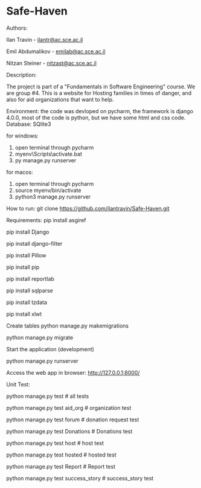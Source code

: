 # Safe-Haven
 
Authors: 

Ilan Travin - ilantr@ac.sce.ac.il

Emil Abdumalikov - emilab@ac.sce.ac.il

Nitzan Steiner - nitzast@ac.sce.ac.il

Description:

The project is part of a "Fundamentals in Software Engineering" course. We are group #4. This is a website for Hosting families in times of danger, and also for aid organizations that want to help.


Environment:
the code was devloped on pycharm, the framework is django 4.0.0, most of the code is python, but we have some html and css code. Database: SQlite3

for windows:
1. open terminal through pycharm
2. myenv\Scripts\activate.bat
3. py manage.py runserver

for macos:
1. open terminal through pycharm
2. source myenv/bin/activate
3. python3 manage.py runserver

How to run:
git clone https://github.com/ilantravin/Safe-Haven.git

Requirements:
pip install asgiref

pip install Django 
  
pip install django-filter  

pip install Pillow 

pip install pip

pip install reportlab 

pip install sqlparse

pip install tzdata

pip install xlwt


Create tables
 python manage.py makemigrations

 python manage.py migrate

 
Start the application (development)

python manage.py runserver

Access the web app in browser: http://127.0.0.1:8000/

Unit Test:

python manage.py test                # all tests

python manage.py test aid_org        # organization test

python manage.py test forum          # donation request test

python manage.py test Donations      # Donations test

python manage.py test host           # host test

python manage.py test hosted         # hosted test

python manage.py test Report         # Report test

python manage.py test success_story  # success_story test

